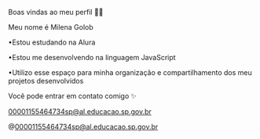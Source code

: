 Boas vindas ao meu perfil 🧡🧡

Meu nome é Milena Golob

•Estou estudando na Alura

•Estou me desenvolvendo na linguagem JavaScript

•Utilizo esse espaço para minha organização e compartilhamento dos meu projetos desenvolvidos

Você pode entrar em contato comigo ✨ 

00001155464734sp@al.educacao.sp.gov.br

@00001155464734sp@al.educacao.sp.gov.br
